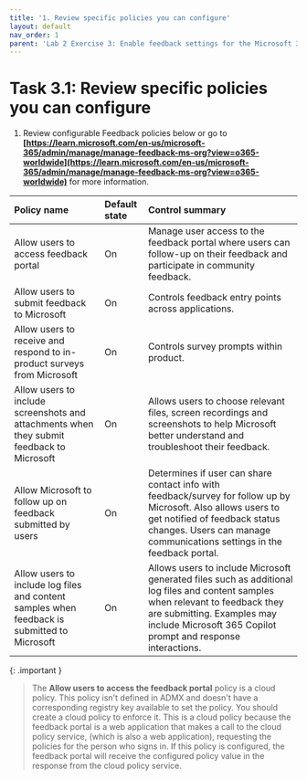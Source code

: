 ```yaml
---
title: '1. Review specific policies you can configure'
layout: default
nav_order: 1
parent: 'Lab 2 Exercise 3: Enable feedback settings for the Microsoft 365 apps'
---
```


# Task 3.1: Review specific policies you can configure

1. Review configurable Feedback policies below or go to **[https://learn.microsoft.com/en-us/microsoft-365/admin/manage/manage-feedback-ms-org?view=o365-worldwide](https://learn.microsoft.com/en-us/microsoft-365/admin/manage/manage-feedback-ms-org?view=o365-worldwide)** for more information. 

 
  | Policy name | Default state | Control summary |  
  |:---------|:---------|:---------| 
  | Allow users to access feedback portal   | On   | Manage user access to the feedback portal where users can follow-up on their feedback and participate in community feedback. | 
  | Allow users to submit feedback to Microsoft   | On   | Controls feedback entry points across applications. | 
  | Allow users to receive and respond to in-product surveys from Microsoft    |  On   | Controls survey prompts within product.    | 
  | Allow users to include screenshots and attachments when they submit feedback to Microsoft    | On    | Allows users to choose relevant files, screen recordings and screenshots to help Microsoft better understand and troubleshoot their feedback.    | 
  | Allow Microsoft to follow up on feedback submitted by users    | On    | Determines if user can share contact info with feedback/survey for follow up by Microsoft. Also allows users to get notified of feedback status changes. Users can manage communications settings in the feedback portal.    | 
  | Allow users to include log files and content samples when feedback is submitted to Microsoft    | On    | Allows users to include Microsoft generated files such as additional log files and content samples when relevant to feedback they are submitting. Examples may include Microsoft 365 Copilot prompt and response interactions.    | 

 
{: .important }
> The **Allow users to access the feedback portal** policy is a cloud policy. This policy isn't defined in ADMX and doesn't have a corresponding registry key available to set the policy. You should create a cloud policy to enforce it. This is a cloud policy because the feedback portal is a web application that makes a call to the cloud policy service, (which is also a web application), requesting the policies for the person who signs in. If this policy is configured, the feedback portal will receive the configured policy value in the response from the cloud policy service. 
